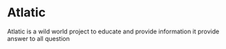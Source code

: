 # Atlatic


Atlatic is a wild world project to educate and provide information it provide answer to all question
